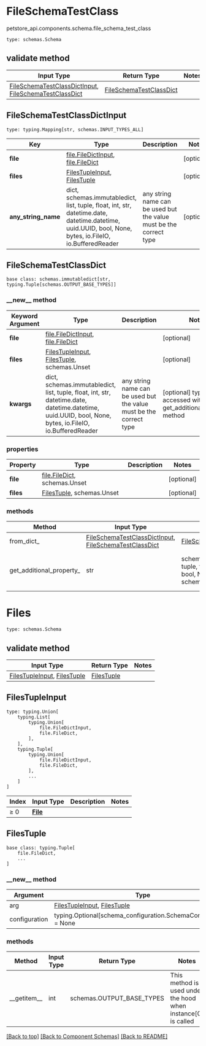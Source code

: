 # FileSchemaTestClass
petstore_api.components.schema.file_schema_test_class
```
type: schemas.Schema
```

## validate method
Input Type | Return Type | Notes
------------ | ------------- | -------------
[FileSchemaTestClassDictInput](#fileschematestclassdictinput), [FileSchemaTestClassDict](#fileschematestclassdict) | [FileSchemaTestClassDict](#fileschematestclassdict) |

## FileSchemaTestClassDictInput
```
type: typing.Mapping[str, schemas.INPUT_TYPES_ALL]
```
Key | Type |  Description | Notes
------------ | ------------- | ------------- | -------------
**file** | [file.FileDictInput](../../components/schema/file.md#filedictinput), [file.FileDict](../../components/schema/file.md#filedict) |  | [optional]
**files** | [FilesTupleInput](#filestupleinput), [FilesTuple](#filestuple) |  | [optional]
**any_string_name** | dict, schemas.immutabledict, list, tuple, float, int, str, datetime.date, datetime.datetime, uuid.UUID, bool, None, bytes, io.FileIO, io.BufferedReader | any string name can be used but the value must be the correct type | [optional]

## FileSchemaTestClassDict
```
base class: schemas.immutabledict[str, typing.Tuple[schemas.OUTPUT_BASE_TYPES]]

```
### &lowbar;&lowbar;new&lowbar;&lowbar; method
Keyword Argument | Type | Description | Notes
---------------- | ---- | ----------- | -----
**file** | [file.FileDictInput](../../components/schema/file.md#filedictinput), [file.FileDict](../../components/schema/file.md#filedict) |  | [optional]
**files** | [FilesTupleInput](#filestupleinput), [FilesTuple](#filestuple), schemas.Unset |  | [optional]
**kwargs** | dict, schemas.immutabledict, list, tuple, float, int, str, datetime.date, datetime.datetime, uuid.UUID, bool, None, bytes, io.FileIO, io.BufferedReader | any string name can be used but the value must be the correct type | [optional] typed value is accessed with the get_additional_property_ method

### properties
Property | Type | Description | Notes
-------- | ---- | ----------- | -----
**file** | [file.FileDict](../../components/schema/file.md#filedict), schemas.Unset |  | [optional]
**files** | [FilesTuple](#filestuple), schemas.Unset |  | [optional]

### methods
Method | Input Type | Return Type | Notes
------ | ---------- | ----------- | ------
from_dict_ | [FileSchemaTestClassDictInput](#fileschematestclassdictinput), [FileSchemaTestClassDict](#fileschematestclassdict) | [FileSchemaTestClassDict](#fileschematestclassdict) | a constructor
get_additional_property_ | str | schemas.immutabledict, tuple, float, int, str, bytes, bool, None, FileIO, schemas.Unset | provides type safety for additional properties

# Files
```
type: schemas.Schema
```

## validate method
Input Type | Return Type | Notes
------------ | ------------- | -------------
[FilesTupleInput](#filestupleinput), [FilesTuple](#filestuple) | [FilesTuple](#filestuple) |

## FilesTupleInput
```
type: typing.Union[
    typing.List[
        typing.Union[
            file.FileDictInput,
            file.FileDict,
        ],
    ],
    typing.Tuple[
        typing.Union[
            file.FileDictInput,
            file.FileDict,
        ],
        ...
    ]
]
```
Index | Input Type | Description | Notes
------------- | ------------- | ------------- | -------------
≥ 0 | [**File**](file.md) |  |

## FilesTuple
```
base class: typing.Tuple[
    file.FileDict,
    ...
]
```
### &lowbar;&lowbar;new&lowbar;&lowbar; method
Argument | Type
-------- | ------
arg      | [FilesTupleInput](#filestupleinput), [FilesTuple](#filestuple)
configuration | typing.Optional[schema_configuration.SchemaConfiguration] = None

### methods
Method | Input Type | Return Type | Notes
------ | ---------- | ----------- | ------
&lowbar;&lowbar;getitem&lowbar;&lowbar; | int | schemas.OUTPUT_BASE_TYPES | This method is used under the hood when instance[0] is called

[[Back to top]](#top) [[Back to Component Schemas]](../../../README.md#Component-Schemas) [[Back to README]](../../../README.md)

